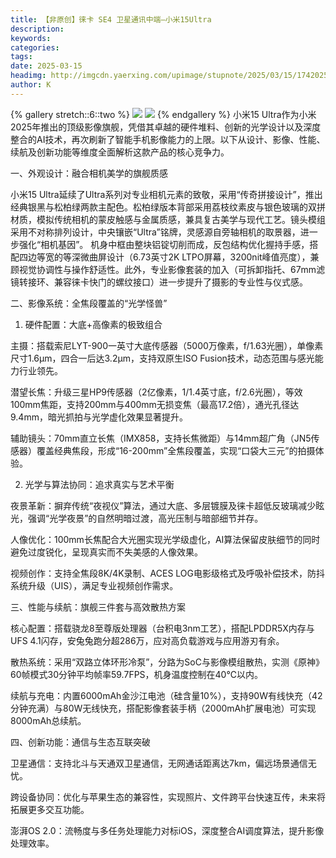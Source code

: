 ```yaml
---
title: 【非原创】徕卡 SE4 卫星通讯中端—小米15Ultra
description: 
keywords: 
categories: 
tags: 
date: 2025-03-15
headimg: http://imgcdn.yaerxing.com/upimage/stupnote/2025/03/15/1742025922_18475581_3365.jpg
author: K
---
```


{% gallery stretch::6::two %}
![](https://imgcdn.yaerxing.com/upimage/stupnote/2025/03/15/1742025922_18475581_3365.jpg)
![](https://imgcdn.yaerxing.com/upimage/stupnote/2025/03/02/1740926570_18475581_6606.jpg)
{% endgallery %}
小米15 Ultra作为小米2025年推出的顶级影像旗舰，凭借其卓越的硬件堆料、创新的光学设计以及深度整合的AI技术，再次刷新了智能手机影像能力的上限。以下从设计、影像、性能、续航及创新功能等维度全面解析这款产品的核心竞争力。


一、外观设计：融合相机美学的旗舰质感

小米15 Ultra延续了Ultra系列对专业相机元素的致敬，采用“传奇拼接设计”，推出经典银黑与松柏绿两款主配色。松柏绿版本背部采用荔枝纹素皮与银色玻璃的双拼材质，模拟传统相机的蒙皮触感与金属质感，兼具复古美学与现代工艺。镜头模组采用不对称排列设计，中央镶嵌“Ultra”铭牌，灵感源自旁轴相机的取景器，进一步强化“相机基因”。
机身中框由整块铝锭切削而成，反包结构优化握持手感，搭配四边等宽的等深微曲屏设计（6.73英寸2K LTPO屏幕，3200nit峰值亮度），兼顾视觉协调性与操作舒适性。此外，专业影像套装的加入（可拆卸指托、67mm滤镜转接环、兼容徕卡快门的螺纹接口）进一步提升了摄影的专业性与仪式感。

二、影像系统：全焦段覆盖的“光学怪兽”

1. 硬件配置：大底+高像素的极致组合

主摄：搭载索尼LYT-900一英寸大底传感器（5000万像素，f/1.63光圈），单像素尺寸1.6μm，四合一后达3.2μm，支持双原生ISO Fusion技术，动态范围与感光能力行业领先。

潜望长焦：升级三星HP9传感器（2亿像素，1/1.4英寸底，f/2.6光圈），等效100mm焦距，支持200mm与400mm无损变焦（最高17.2倍），通光孔径达9.4mm，暗光抓拍与光学虚化效果显著提升。

辅助镜头：70mm直立长焦（IMX858，支持长焦微距）与14mm超广角（JN5传感器）覆盖经典焦段，形成“16-200mm”全焦段覆盖，实现“口袋大三元”的拍摄体验。

2. 光学与算法协同：追求真实与艺术平衡

夜景革新：摒弃传统“夜视仪”算法，通过大底、多层镀膜及徕卡超低反玻璃减少眩光，强调“光学夜景”的自然明暗过渡，高光压制与暗部细节并存。

人像优化：100mm长焦配合大光圈实现光学级虚化，AI算法保留皮肤细节的同时避免过度锐化，呈现真实而不失美感的人像效果。

视频创作：支持全焦段8K/4K录制、ACES LOG电影级格式及呼吸补偿技术，防抖系统升级（UIS），满足专业视频创作需求。

三、性能与续航：旗舰三件套与高效散热方案

核心配置：搭载骁龙8至尊版处理器（台积电3nm工艺），搭配LPDDR5X内存与UFS 4.1闪存，安兔兔跑分超286万，应对高负载游戏与应用游刃有余。

散热系统：采用“双路立体环形冷泵”，分路为SoC与影像模组散热，实测《原神》60帧模式30分钟平均帧率59.7FPS，机身温度控制在40℃以内。

续航与充电：内置6000mAh金沙江电池（硅含量10%），支持90W有线快充（42分钟充满）与80W无线快充，搭配影像套装手柄（2000mAh扩展电池）可实现8000mAh总续航。


四、创新功能：通信与生态互联突破

卫星通信：支持北斗与天通双卫星通信，无网通话距离达7km，偏远场景通信无忧。

跨设备协同：优化与苹果生态的兼容性，实现照片、文件跨平台快速互传，未来将拓展更多交互功能。

澎湃OS 2.0：流畅度与多任务处理能力对标iOS，深度整合AI调度算法，提升影像处理效率。
